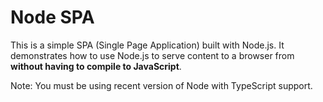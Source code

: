 # Node SPA

This is a simple SPA (Single Page Application) built with Node.js. It demonstrates how to use Node.js to serve content to a browser from **without having to compile to JavaScript**.

Note: You must be using recent version of Node with TypeScript support.
